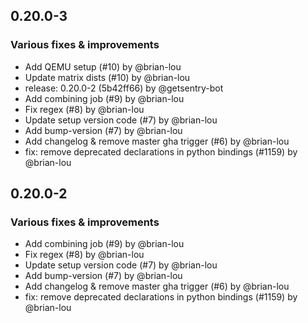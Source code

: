 ## 0.20.0-3

### Various fixes & improvements

- Add QEMU setup (#10) by @brian-lou
- Update matrix dists (#10) by @brian-lou
- release: 0.20.0-2 (5b42ff66) by @getsentry-bot
- Add combining job (#9) by @brian-lou
- Fix regex (#8) by @brian-lou
- Update setup version code (#7) by @brian-lou
- Add bump-version (#7) by @brian-lou
- Add changelog & remove master gha trigger (#6) by @brian-lou
- fix: remove deprecated declarations in python bindings (#1159) by @brian-lou

## 0.20.0-2

### Various fixes & improvements

- Add combining job (#9) by @brian-lou
- Fix regex (#8) by @brian-lou
- Update setup version code (#7) by @brian-lou
- Add bump-version (#7) by @brian-lou
- Add changelog & remove master gha trigger (#6) by @brian-lou
- fix: remove deprecated declarations in python bindings (#1159) by @brian-lou

